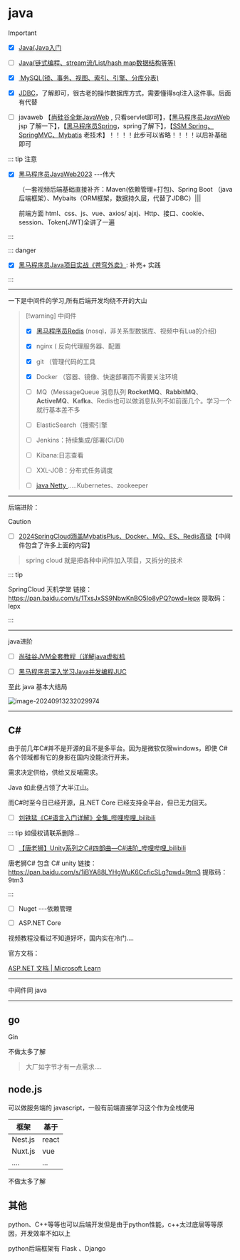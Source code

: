 # java





> [!important]
>
> 
>
> - [x] [Java(Java入门](https://www.bilibili.com/video/BV17F411T7Ao/?vd_source=ae1743069d1cb97d6b6a1d21340b6497)
>
> 
>
> - [ ] [Java(链式编程、stream流/List/hash map数据结构等等)](https://www.bilibili.com/video/BV1yW4y1Y7Ms/?vd_source=ae1743069d1cb97d6b6a1d21340b6497)
>
> 
>
> - [x] [ MySQL(锁、事务、视图、索引、引擎、分库分表)](https://www.bilibili.com/video/BV1Kr4y1i7ru/?spm_id_from=..search-card.all.click&vd_source=ae1743069d1cb97d6b6a1d21340b6497)
>
> 
>
> - [x] [JDBC](https://www.bilibili.com/video/BV1Tx421S7HZ/?spm_id_from=..search-card.all.click&vd_source=ae1743069d1cb97d6b6a1d21340b6497)，了解即可，很古老的操作数据库方式，需要懂得sql注入这件事。后面有代替
>
> 
>
> - [ ] javaweb 【[尚硅谷全新JavaWeb](https://www.bilibili.com/video/BV1UN411x7xe/?spm_id_from=..search-card.all.click&vd_source=ae1743069d1cb97d6b6a1d21340b6497) , 只看servlet即可】，【[黑马程序员JavaWeb](https://www.bilibili.com/video/BV1Qf4y1T7Hx/?spm_id_from=..search-card.all.click&vd_source=ae1743069d1cb97d6b6a1d21340b6497)  jsp  了解一下】，【[黑马程序员Spring](https://www.bilibili.com/video/BV1rt4y1u7q5/?vd_source=ae1743069d1cb97d6b6a1d21340b6497)，spring了解下】，【[SSM  Spring、SpringMVC、Mybatis](https://www.bilibili.com/video/BV1Fi4y1S7ix/?vd_source=ae1743069d1cb97d6b6a1d21340b6497)   老技术】！！！！此步可以省略！！！！以后补基础即可
>
> ::: tip 注意
>
> - [x] [黑马程序员JavaWeb2023](https://www.bilibili.com/video/BV1m84y1w7Tb?p=39&vd_source=ae1743069d1cb97d6b6a1d21340b6497)  ---伟大
>
>   （一套视频后端基础直接补齐：Maven(依赖管理+打包)、Spring Boot  （java后端框架）、Mybaits（ORM框架，数据持久层，代替了JDBC）|||  
>
>   前端方面  html、css、js、vue、axios/ ajxj、Http、接口、cookie、session、Token(JWT)全讲了一遍
>
> :::
>
> ::: danger
>
> - [x] [黑马程序员Java项目实战《苍穹外卖》](https://www.bilibili.com/video/BV1TP411v7v6/?spm_id_from=333.337.search-card.all.click&vd_source=ae1743069d1cb97d6b6a1d21340b6497): 补充+ 实践
>
> :::



---

一下是中间件的学习,所有后端开发均绕不开的大山

> [!warning] 中间件
>
> 
>
> - [x] [黑马程序员Redis](https://www.bilibili.com/video/BV1cr4y1671t/?spm_id_from=..search-card.all.click&vd_source=ae1743069d1cb97d6b6a1d21340b6497)  (nosql，非关系型数据库、视频中有Lua的介绍)
>
> - [x] nginx ( 反向代理服务器、配置
> - [x] git （管理代码的工具   
>
> - [x] Docker  （容器、镜像、快速部署而不需要关注环境
> - [ ] MQ（MessageQueue 消息队列  **RocketMQ**、**RabbitMQ**、**ActiveMQ**、**Kafka**、Redis也可以做消息队列不如前面几个。学习一个就行基本差不多
> - [ ] ElasticSearch（搜索引擎
> - [ ] Jenkins：持续集成/部署(CI/DI)
> - [ ] Kibana:日志查看
> - [ ] XXL-JOB：分布式任务调度
> - [ ] [java Netty ](https://www.bilibili.com/video/BV1py4y1E7oA/?vd_source=ae1743069d1cb97d6b6a1d21340b6497)
> .....Kubernetes、zookeeper

---


后端进阶：

> [!CAUTION]  
> - [ ] [2024SpringCloud涵盖MybatisPlus、Docker、MQ、ES、Redis高级](https://www.bilibili.com/video/BV1S142197x7/?spm_id_from=333.337.search-card.all.click)【中间件包含了许多上面的内容】

> spring cloud 就是把各种中间件加入项目，又拆分的技术

:::  tip

SpringCloud 天机学堂  链接：https://pan.baidu.com/s/1TxsJxSS9NbwKnBO5Io8yPQ?pwd=lepx 
		提取码：lepx

:::

---
java进阶

- [ ] [尚硅谷JVM全套教程（详解java虚拟机](https://www.bilibili.com/video/BV1PJ411n7xZ/?spm_id_from=..search-card.all.click)
- [ ] [黑马程序员深入学习Java并发编程JUC](https://www.bilibili.com/video/BV16J411h7Rd/?spm_id_from=..search-card.all.click)


至此 java 基本大结局



![image-20240913232029974](https://yee-1312555989.cos.ap-guangzhou.myqcloud.com//blog202409132320162.webp)




---

## C#

由于前几年C#并不是开源的且不是多平台。因为是微软仅限windows，即使 C# 各个领域都有它的身影在国内没能流行开来。

需求决定供给，供给又反哺需求。

Java 如此便占领了大半江山。

而C#时至今日已经开源，且.NET Core 已经支持全平台，但已无力回天。

- [ ] [刘铁猛《C#语言入门详解》全集_哔哩哔哩_bilibili](https://www.bilibili.com/video/BV13b411b7Ht/?spm_id_from=..search-card.all.click&vd_source=ae1743069d1cb97d6b6a1d21340b6497)

::: tip 如侵权请联系删除...

- [ ] [【唐老狮】Unity系列之C#四部曲—C#进阶_哔哩哔哩_bilibili](https://www.bilibili.com/video/BV1Ar4y1K7AK/?spm_id_from=..search-card.all.click&vd_source=ae1743069d1cb97d6b6a1d21340b6497)

唐老狮C# 包含 C#  unity  链接：https://pan.baidu.com/s/1iBYA88LYHgWuK6CcficSLg?pwd=9tm3 
		提取码：9tm3

:::

- [ ] Nuget  ---依赖管理

- [ ] ASP.NET Core

视频教程没看过不知道好坏，国内实在冷门....

官方文档：

[ASP.NET 文档 | Microsoft Learn](https://learn.microsoft.com/zh-cn/aspnet/core/?view=aspnetcore-8.0&WT.mc_id=dotnet-35129-website)

----

中间件同 java

---

## go

Gin

不做太多了解

> 大厂如字节才有一点需求.... 

## node.js  

可以做服务端的 javascript，一般有前端直接学习这个作为全栈使用

| 框架    | 基于  |
| ------- | ----- |
| Nest.js | react |
| Nuxt.js | vue   |
| ....    | ...   |

不做太多了解


## 其他

python、C++等等也可以后端开发但是由于python性能，c++太过底层等等原因，开发效率不如以上

python后端框架有  Flask  、Django